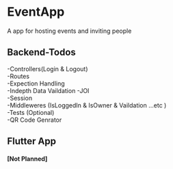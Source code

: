 # EventApp
<p> A app for hosting events and inviting people </p>  

## Backend-Todos 
-Controllers(Login & Logout)<br>
-Routes<br>
-Expection Handling<br>
-Indepth Data Vaildation -JOI <br>
-Session <br>
-Middleweres (IsLoggedIn & IsOwner & Vaildation ...etc ) <br>
-Tests (Optional) <br>
-QR Code Genrator <br>


## Flutter App

#### [Not Planned]







